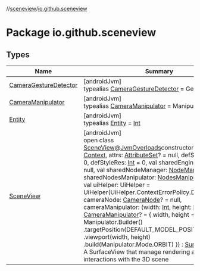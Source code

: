 //[sceneview](../../index.md)/[io.github.sceneview](index.md)

# Package io.github.sceneview

## Types

| Name | Summary |
|---|---|
| [CameraGestureDetector](index.md#1247636168%2FClasslikes%2F-1571379623) | [androidJvm]<br>typealias [CameraGestureDetector](index.md#1247636168%2FClasslikes%2F-1571379623) = GestureDetector |
| [CameraManipulator](index.md#-413489367%2FClasslikes%2F-1571379623) | [androidJvm]<br>typealias [CameraManipulator](index.md#-413489367%2FClasslikes%2F-1571379623) = Manipulator |
| [Entity](index.md#1934583341%2FClasslikes%2F-1571379623) | [androidJvm]<br>typealias [Entity](index.md#1934583341%2FClasslikes%2F-1571379623) = [Int](https://kotlinlang.org/api/latest/jvm/stdlib/kotlin/-int/index.html) |
| [SceneView](-scene-view/index.md) | [androidJvm]<br>open class [SceneView](-scene-view/index.md)@[JvmOverloads](https://kotlinlang.org/api/latest/jvm/stdlib/kotlin.jvm/-jvm-overloads/index.html)constructor(context: [Context](https://developer.android.com/reference/kotlin/android/content/Context.html), attrs: [AttributeSet](https://developer.android.com/reference/kotlin/android/util/AttributeSet.html)? = null, defStyleAttr: [Int](https://kotlinlang.org/api/latest/jvm/stdlib/kotlin/-int/index.html) = 0, defStyleRes: [Int](https://kotlinlang.org/api/latest/jvm/stdlib/kotlin/-int/index.html) = 0, val sharedEngine: Engine? = null, val sharedNodeManager: [NodeManager](../io.github.sceneview.managers/-node-manager/index.md)? = null, sharedNodesManipulator: [NodesManipulator](../io.github.sceneview.gesture/-nodes-manipulator/index.md)? = null, val uiHelper: UiHelper = UiHelper(UiHelper.ContextErrorPolicy.DONT_CHECK), cameraNode: [CameraNode](../io.github.sceneview.nodes/-camera-node/index.md)? = null, cameraManipulator: (width: [Int](https://kotlinlang.org/api/latest/jvm/stdlib/kotlin/-int/index.html), height: [Int](https://kotlinlang.org/api/latest/jvm/stdlib/kotlin/-int/index.html)) -&gt; [CameraManipulator](index.md#-413489367%2FClasslikes%2F-1571379623)? = { width, height -&gt;         Manipulator.Builder()             .targetPosition(DEFAULT_MODEL_POSITION)             .viewport(width, height)             .build(Manipulator.Mode.ORBIT)     }) : [SurfaceView](https://developer.android.com/reference/kotlin/android/view/SurfaceView.html)<br>A SurfaceView that manage rendering and interactions with the 3D scene |
